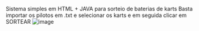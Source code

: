 Sistema simples em HTML + JAVA para sorteio de baterias de karts
Basta importar os pilotos em .txt e selecionar os karts e em seguida clicar em SORTEAR
![image](https://github.com/user-attachments/assets/c8b516f0-99b5-41e7-afad-d3650c21fdd2)
